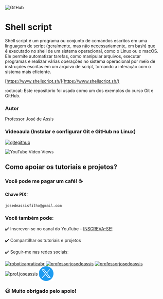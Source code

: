 ![GitHub](https://img.shields.io/github/license/professorjosedeassis/shellscript)

# Shell script
Shell script é um programa ou conjunto de comandos escritos em uma linguagem de script (geralmente, mas não necessariamente, em bash) que é executado no shell de um sistema operacional, como o Linux ou o macOS. Ele permite automatizar tarefas, como manipular arquivos, executar programas e realizar várias operações no sistema operacional por meio de instruções escritas em um arquivo de script, tornando a interação com o sistema mais eficiente.

[https://www.shellscript.sh/](https://www.shellscript.sh/)

:octocat: Este repositório foi usado como um dos exemplos do curso Git e GitHub.
### Autor
Professor José de Assis
### Videoaula (Instalar e configurar Git e GitHub no Linux)
[![gitegithub](https://img.youtube.com/vi/YKjPi7Td3ZQ/0.jpg)](https://youtu.be/YKjPi7Td3ZQ?si=TstBpkwzSjVmsXhl "Assistir no YouTube")

![YouTube Video Views](https://img.shields.io/youtube/views/YKjPi7Td3ZQ?style=social)
## Como apoiar os tutoriais e projetos?
### Você pode me pagar um café! ☕

#### Chave PIX:
` josedeassisfilho@gmail.com `
### Você também pode:
:heavy_check_mark: Inscrever-se no canal do YouTube - [INSCREVA-SE!](https://www.youtube.com/c/RoboticapraticaBr/?sub_confirmation=1)

:heavy_check_mark: Compartilhar os tutoriais e projetos

:heavy_check_mark: Seguir-me nas redes sociais:
<p align="left">
<a href="https://www.youtube.com/c/roboticapraticabr" target="blank"><img align="center" src="https://github.com/professorjosedeassis/joseassis/blob/main/img/youtube.png" alt="roboticapraticabr" height="48" width="48" /></a>
<a href="https://linkedin.com/in/professorjosedeassis" target="blank"><img align="center" src="https://github.com/professorjosedeassis/joseassis/blob/main/img/linkedin.png" alt="professorjosedeassis" height="48" width="48" /></a>
<a href="https://fb.com/professorjosedeassis" target="blank"><img align="center" src="https://github.com/professorjosedeassis/joseassis/blob/main/img/facebook.png" alt="professorjosedeassis" height="48" width="48" /></a>
<a href="https://instagram.com/prof.joseassis" target="blank"><img align="center" src="https://github.com/professorjosedeassis/joseassis/blob/main/img/instagram.png" alt="prof.joseassis" height="48" width="48" /></a>
<a href="https://twitter.com/joseassis" target="blank"><img align="center" src="https://github.com/professorjosedeassis/joseassis/blob/main/img/twitter.png" alt="joseassis" height="48" width="48" /></a>
</p>

### :smiley: Muito obrigado pelo apoio!
